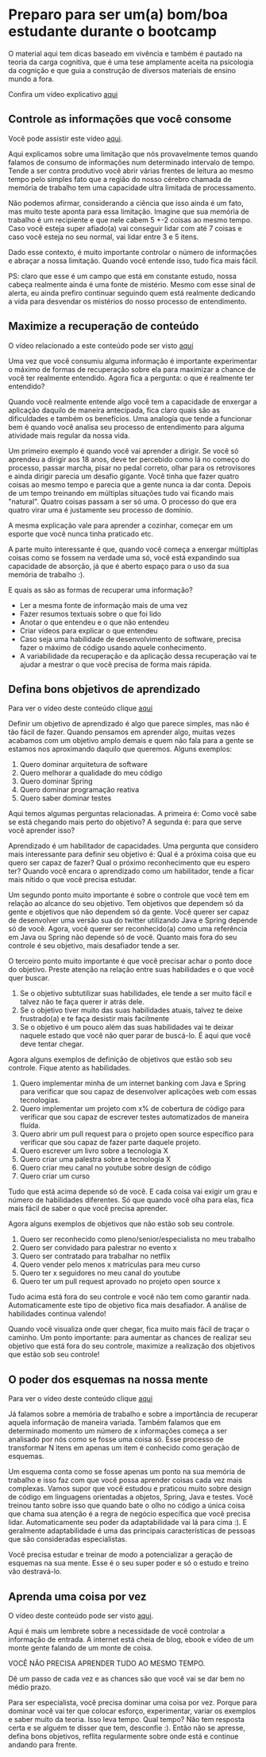 # Preparo para ser um(a) bom/boa estudante durante o bootcamp

O material aqui tem dicas baseado em vivência e também é pautado na teoria da carga cognitiva, que é uma tese amplamente aceita na psicologia da cognição e que guia a construção de diversos materiais de ensino mundo a fora. 

Confira um vídeo explicativo [aqui](https://www.youtube.com/watch?v=s2nfIu8Zqx8&feature=youtu.be) 

## Controle as informações que você consome

Você pode assistir este vídeo [aqui](https://drive.google.com/file/d/1WFCnCL95Q-WTr7qUPl1N52AQnfTRMyby/view?usp=sharing). 

Aqui explicamos sobre uma limitação que nós provavelmente temos quando falamos de consumo de informações num determinado intervalo de tempo. Tende a ser contra produtivo você abrir várias frentes de leitura ao mesmo tempo pelo simples fato que a região do nosso cérebro chamada de memória de trabalho tem uma capacidade ultra limitada de processamento. 

Não podemos afirmar, considerando a ciência que isso ainda é um fato, mas muito teste aponta para essa limitação. Imagine que sua memória de trabalho é um recipiente e que nele cabem 5 +-2 coisas ao mesmo tempo. Caso você esteja super afiado(a) vai conseguir lidar com até 7 coisas e caso você esteja no seu normal, vai lidar entre 3 e 5 itens. 

Dado esse contexto, é muito importante controlar o número de informações e abraçar a nossa limitação. Quando você entende isso, tudo fica mais fácil. 

PS: claro que esse é um campo que está em constante estudo, nossa cabeça realmente ainda é uma fonte de mistério. Mesmo com esse sinal de alerta, eu ainda prefiro continuar seguindo quem está realmente dedicando a vida para desvendar os mistérios do nosso processo de entendimento.

## Maximize a recuperação de conteúdo

O vídeo relacionado a este conteúdo pode ser visto [aqui](https://drive.google.com/file/d/1FwjzPh-v-Dr_UXfcQQfJAaQYRDtMd_pV/view?usp=sharing) 

Uma vez que você consumiu alguma informação é importante experimentar o máximo de formas de recuperação sobre ela para maximizar a chance de você ter realmente entendido. Agora fica a pergunta: o que é realmente ter entendido?

Quando você realmente entende algo você tem a capacidade de enxergar a aplicação daquilo de maneira antecipada, fica claro quais são as dificuldades e também os benefícios. Uma analogia que tende a funcionar bem é quando você analisa seu processo de entendimento para alguma atividade mais regular da nossa vida. 

Um primeiro exemplo é quando você vai aprender a dirigir. Se você só aprendeu a dirigir aos 18 anos, deve ter percebido como lá no começo do processo, passar marcha, pisar no pedal correto, olhar para os retrovisores e ainda dirigir parecia um desafio gigante. Você tinha que fazer quatro coisas ao mesmo tempo e parecia que a gente nunca ia dar conta. Depois de um tempo treinando em múltiplas situações tudo vai ficando mais "natural". Quatro coisas passam a ser só uma. O processo do que era quatro virar uma é justamente seu processo de domínio. 

A mesma explicação vale para aprender a cozinhar, começar em um esporte que você nunca tinha praticado etc. 

A parte muito interessante é que, quando você começa a enxergar múltiplas coisas como se fossem na verdade uma só, você está expandindo sua capacidade de absorção, já que é aberto espaço para o uso da sua memória de trabalho :). 

E quais as são as formas de recuperar uma informação? 

* Ler a mesma fonte de informação mais de uma vez
* Fazer resumos textuais sobre o que foi lido
* Anotar o que entendeu e o que não entendeu
* Criar vídeos para explicar o que entendeu
* Caso seja uma habilidade de desenvolvimento de software, precisa fazer o máximo de código usando aquele conhecimento. 
* A variabilidade da recuperação e da aplicação dessa recuperação vai te ajudar a mestrar o que você precisa de forma mais rápida. 

## Defina bons objetivos de aprendizado

Para ver o vídeo deste conteúdo clique [aqui](https://drive.google.com/file/d/1K-2BYvDDvQJ1n7jhj_rkb0-PuDxdNPij/view?usp=sharing)

Definir um objetivo de aprendizado é algo que parece simples, mas não é tão fácil de fazer. Quando pensamos em aprender algo, muitas vezes acabamos com um objetivo amplo demais e quem não fala para a gente se estamos nos aproximando daquilo que queremos. Alguns exemplos:

1. Quero dominar arquitetura de software
2. Quero melhorar a qualidade do meu código
3. Quero dominar Spring
4. Quero dominar programação reativa
5. Quero saber dominar testes

Aqui temos algumas perguntas relacionadas. A primeira é: Como você sabe se está chegando mais perto do objetivo? A segunda é: para que serve você aprender isso?

Aprendizado é um habilitador de capacidades. Uma pergunta que considero mais interessante para definir seu objetivo é: Qual é a próxima coisa que eu quero ser capaz de fazer? Qual o próximo reconhecimento que eu espero ter? Quando você encara o aprendizado como um habilitador, tende a ficar mais nítido o que você precisa estudar. 

Um segundo ponto muito importante é sobre o controle que você tem em relação ao alcance do seu objetivo. Tem objetivos que dependem só da gente e objetivos que não dependem só da gente. Você querer ser capaz de desenvolver uma versão sua do twitter utilizando Java e Spring depende só de você. Agora, você querer ser reconhecido(a) como uma referência em Java ou Spring não depende só de você. Quanto mais fora do seu controle é seu objetivo, mais desafiador tende a ser. 

O terceiro ponto muito importante é que você precisar achar o ponto doce do objetivo. Preste atenção na relação entre suas habilidades e o que você quer buscar. 

1. Se o objetivo subtutilizar suas habilidades, ele tende a ser muito fácil e talvez não te faça querer ir atrás dele. 
2. Se o objetivo tiver muito das suas habilidades atuais, talvez te deixe frustrado(a) e te faça desistir mais facilmente
3. Se o objetivo é um pouco além das suas habilidades vai te deixar naquele estado que você não quer parar de buscá-lo. É aqui que você deve tentar chegar. 

Agora alguns exemplos de definição de objetivos que estão sob seu controle. Fique atento as habilidades.

1. Quero implementar minha de um internet banking com Java e Spring para verificar que sou capaz de desenvolver aplicações web com essas tecnologias. 
2. Quero implementar um projeto com x% de cobertura de código para verificar que sou capaz de escrever testes automatizados de maneira fluída. 
3. Quero abrir um pull request para o projeto open source específico para verificar que sou capaz de fazer parte daquele projeto. 
4. Quero escrever um livro sobre a tecnologia X
5. Quero criar uma palestra sobre a tecnologia X
6. Quero criar meu canal no youtube sobre design de código
7. Quero criar um curso

Tudo que está acima depende só de você. E cada coisa vai exigir um grau e número de habilidades diferentes. Só que quando você olha para elas, fica mais fácil de saber o que você precisa aprender. 

Agora alguns exemplos de objetivos que não estão sob seu controle. 

1. Quero ser reconhecido como pleno/senior/especialista no meu trabalho
2. Quero ser convidado para palestrar no evento x
3. Quero ser contratado para trabalhar no netflix
4. Quero vender pelo menos x matrículas para meu curso
5. Quero ter x seguidores no meu canal do youtube
6. Quero ter um pull request aprovado no projeto open source x

Tudo acima está fora do seu controle e você não tem como garantir nada. Automaticamente este tipo de objetivo fica mais desafiador. A análise de habilidades continua valendo! 

Quando você visualiza onde quer chegar, fica muito mais fácil de traçar o caminho. Um ponto importante: para aumentar as chances de realizar seu objetivo que está fora do seu controle, maximize a realização dos objetivos que estão sob seu controle! 

## O poder dos esquemas na nossa mente

Para ver o vídeo deste conteúdo clique [aqui](https://drive.google.com/file/d/1OMQwvfJ7Y4U68JJvbROTGLsZZPiVxhZw/view?usp=sharing)

Já falamos sobre a memória de trabalho e sobre a importância de recuperar aquela informação de maneira variada. Também falamos que em determinado momento um número de x informações começa a ser analisado por nós como se fosse uma coisa só. Esse processo de transformar N itens em apenas um item é conhecido como geração de esquemas. 

Um esquema conta como se fosse apenas um ponto na sua memória de trabalho e isso faz com que você possa aprender coisas cada vez mais complexas. Vamos supor que você estudou e praticou muito sobre design de código em linguagens orientadas a objetos, Spring, Java e testes. Você treinou tanto sobre isso que quando bate o olho no código a única coisa que chama sua atenção é a regra de negócio específica que você precisa lidar. Automaticamente seu poder da adaptabilidade vai lá para cima :). E geralmente adaptabilidade é uma das principais características de pessoas que são consideradas especialistas. 

Você precisa estudar e treinar de modo a potencializar a geração de esquemas na sua mente. Esse é o seu super poder e só o estudo e treino vão destravá-lo. 

## Aprenda uma coisa por vez

O vídeo deste conteúdo pode ser visto [aqui](https://drive.google.com/file/d/1hU9F8ceEuCoZ-lWdx1VhSKuKKddvuhnd/view?usp=sharing).

Aqui é mais um lembrete sobre a necessidade de você controlar a informação de entrada. A internet está cheia de blog, ebook e vídeo de um monte gente falando de um monte de coisa. 

VOCÊ NÃO PRECISA APRENDER TUDO AO MESMO TEMPO. 

Dê um passo de cada vez e as chances são que você vai se dar bem no médio prazo. 

Para ser especialista, você precisa dominar uma coisa por vez. Porque para dominar você vai ter que colocar esforço, experimentar, variar os exemplos e saber muito da teoria. Isso leva tempo. Qual tempo? Não tem resposta certa e se alguém te disser que tem, desconfie :). Então não se apresse, defina bons objetivos, reflita regularmente sobre onde está e continue andando para frente. 





